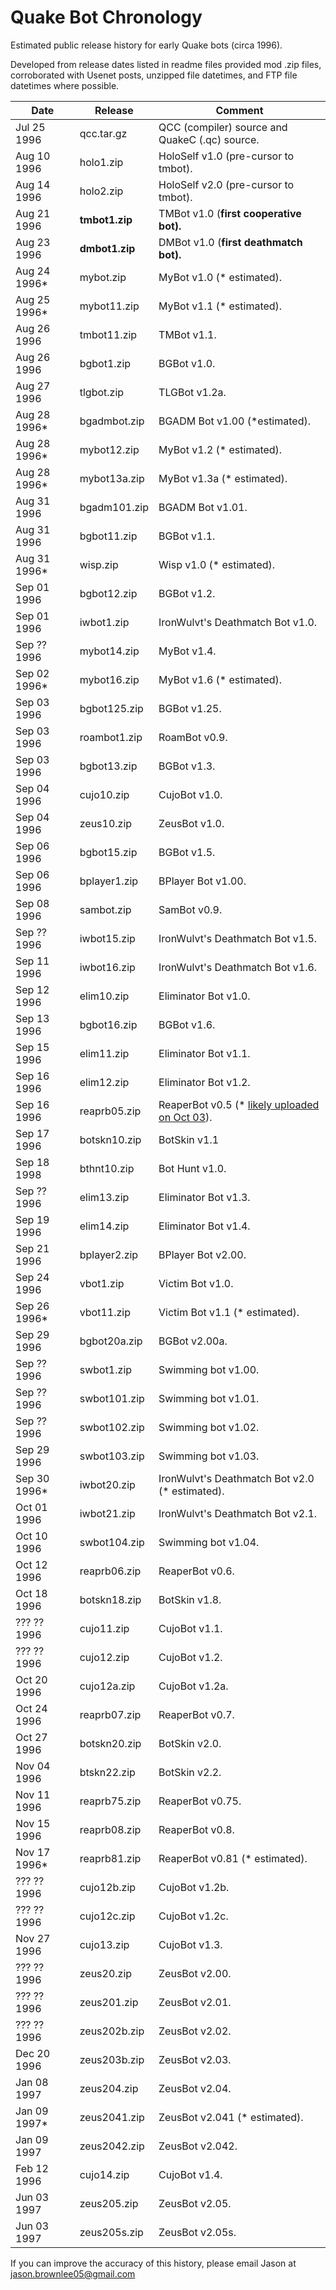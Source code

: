 # Quake Bot Chronology

Estimated public release history for early Quake bots (circa 1996).

Developed from release dates listed in readme files provided mod .zip files, corroborated with Usenet posts, unzipped file datetimes, and FTP file datetimes where possible.

Date | Release | Comment
--- | --- | ---
Jul 25 1996 | qcc.tar.gz | QCC (compiler) source and QuakeC (.qc) source.
Aug 10 1996 | holo1.zip | HoloSelf v1.0 (pre-cursor to tmbot).
Aug 14 1996 | holo2.zip | HoloSelf  v2.0 (pre-cursor to tmbot).
Aug 21 1996 | **tmbot1.zip** | TMBot v1.0 (**first cooperative bot).**
Aug 23 1996 | **dmbot1.zip** | DMBot v1.0 (**first deathmatch bot).**
Aug 24 1996* | mybot.zip | MyBot v1.0 (* estimated).
Aug 25 1996* | mybot11.zip | MyBot v1.1 (* estimated).
Aug 26 1996 | tmbot11.zip | TMBot v1.1.
Aug 26 1996 | bgbot1.zip | BGBot v1.0.
Aug 27 1996 | tlgbot.zip | TLGBot v1.2a.
Aug 28 1996* | bgadmbot.zip | BGADM Bot v1.00 (*estimated).
Aug 28 1996* | mybot12.zip | MyBot v1.2 (* estimated).
Aug 28 1996* | mybot13a.zip | MyBot v1.3a (* estimated).
Aug 31 1996 | bgadm101.zip | BGADM Bot v1.01.
Aug 31 1996 | bgbot11.zip | BGBot v1.1.
Aug 31 1996* | wisp.zip | Wisp v1.0 (* estimated).
Sep 01 1996 | bgbot12.zip | BGBot v1.2.
Sep 01 1996 | iwbot1.zip | IronWulvt's Deathmatch Bot v1.0.
Sep ?? 1996 | mybot14.zip | MyBot v1.4.
Sep 02 1996* | mybot16.zip | MyBot v1.6 (* estimated).
Sep 03 1996 | bgbot125.zip | BGBot v1.25.
Sep 03 1996 | roambot1.zip | RoamBot v0.9.
Sep 03 1996 | bgbot13.zip | BGBot v1.3.
Sep 04 1996 | cujo10.zip | CujoBot v1.0.
Sep 04 1996 | zeus10.zip | ZeusBot v1.0.
Sep 06 1996 | bgbot15.zip | BGBot v1.5.
Sep 06 1996 | bplayer1.zip | BPlayer Bot v1.00.
Sep 08 1996 | sambot.zip | SamBot v0.9.
Sep ?? 1996 | iwbot15.zip | IronWulvt's Deathmatch Bot v1.5.
Sep 11 1996 | iwbot16.zip | IronWulvt's Deathmatch Bot v1.6.
Sep 12 1996 | elim10.zip | Eliminator Bot v1.0.
Sep 13 1996 | bgbot16.zip | BGBot v1.6.
Sep 15 1996 | elim11.zip | Eliminator Bot v1.1.
Sep 16 1996 | elim12.zip | Eliminator Bot v1.2.
Sep 16 1996 | reaprb05.zip | ReaperBot v0.5 (* [likely uploaded on Oct 03](https://www.bluesnews.com/archives/sept96-5.html)).
Sep 17 1996 | botskn10.zip | BotSkin v1.1
Sep 18 1998 | bthnt10.zip | Bot Hunt v1.0.
Sep ?? 1996 | elim13.zip | Eliminator Bot v1.3.
Sep 19 1996 | elim14.zip | Eliminator Bot v1.4.
Sep 21 1996 | bplayer2.zip | BPlayer Bot v2.00.
Sep 24 1996 | vbot1.zip | Victim Bot v1.0.
Sep 26 1996* | vbot11.zip | Victim Bot v1.1 (* estimated).
Sep 29 1996 | bgbot20a.zip | BGBot v2.00a.
Sep ?? 1996 | swbot1.zip | Swimming bot v1.00.
Sep ?? 1996 | swbot101.zip | Swimming bot v1.01.
Sep ?? 1996 | swbot102.zip | Swimming bot v1.02.
Sep 29 1996 | swbot103.zip | Swimming bot v1.03.
Sep 30 1996* | iwbot20.zip | IronWulvt's Deathmatch Bot v2.0 (* estimated).
Oct 01 1996 | iwbot21.zip | IronWulvt's Deathmatch Bot v2.1.
Oct 10 1996 | swbot104.zip | Swimming bot v1.04.
Oct 12 1996 | reaprb06.zip | ReaperBot v0.6.
Oct 18 1996 | botskn18.zip | BotSkin v1.8.
??? ?? 1996 | cujo11.zip | CujoBot v1.1.
??? ?? 1996 | cujo12.zip | CujoBot v1.2.
Oct 20 1996 | cujo12a.zip | CujoBot v1.2a.
Oct 24 1996 | reaprb07.zip | ReaperBot v0.7.
Oct 27 1996 | botskn20.zip | BotSkin v2.0.
Nov 04 1996 | btskn22.zip | BotSkin v2.2.
Nov 11 1996 | reaprb75.zip | ReaperBot v0.75.
Nov 15 1996 | reaprb08.zip | ReaperBot v0.8.
Nov 17 1996* | reaprb81.zip | ReaperBot v0.81 (* estimated).
??? ?? 1996 | cujo12b.zip | CujoBot v1.2b.
??? ?? 1996 | cujo12c.zip | CujoBot v1.2c.
Nov 27 1996 | cujo13.zip | CujoBot v1.3.
??? ?? 1996 | zeus20.zip | ZeusBot v2.00.
??? ?? 1996 | zeus201.zip | ZeusBot v2.01.
??? ?? 1996 | zeus202b.zip | ZeusBot v2.02.
Dec 20 1996 | zeus203b.zip | ZeusBot v2.03.
Jan 08 1997 | zeus204.zip | ZeusBot v2.04.
Jan 09 1997* | zeus2041.zip | ZeusBot v2.041 (* estimated).
Jan 09 1997 | zeus2042.zip | ZeusBot v2.042.
Feb 12 1996 | cujo14.zip | CujoBot v1.4.
Jun 03 1997 | zeus205.zip | ZeusBot v2.05.
Jun 03 1997 | zeus205s.zip | ZeusBot v2.05s.


If you can improve the accuracy of this history, please email Jason at jason.brownlee05@gmail.com